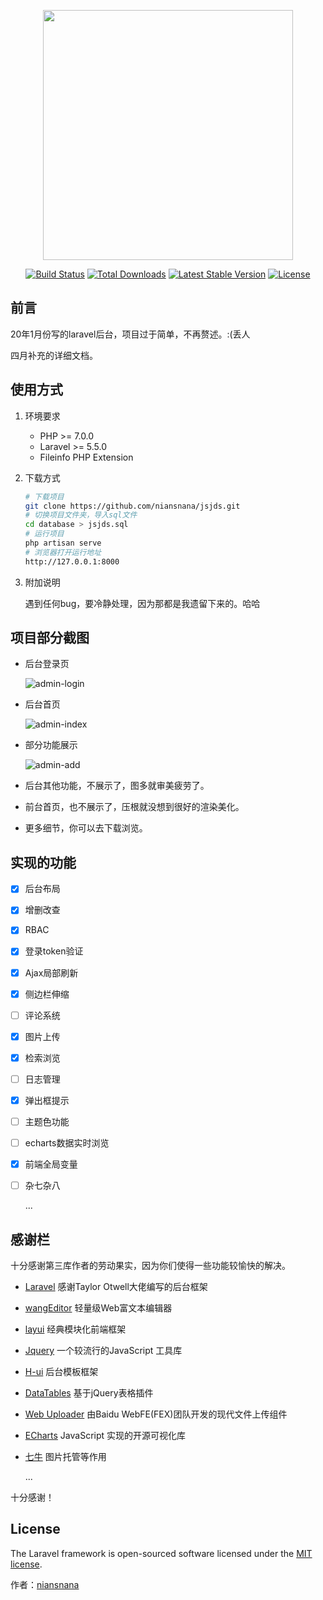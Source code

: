 <p align="center"><img src="https://res.cloudinary.com/dtfbvvkyp/image/upload/v1566331377/laravel-logolockup-cmyk-red.svg" width="400"></p>

<p align="center">
<a href="https://travis-ci.org/laravel/framework"><img src="https://travis-ci.org/laravel/framework.svg" alt="Build Status"></a>
<a href="https://packagist.org/packages/laravel/framework"><img src="https://poser.pugx.org/laravel/framework/d/total.svg" alt="Total Downloads"></a>
<a href="https://packagist.org/packages/laravel/framework"><img src="https://poser.pugx.org/laravel/framework/v/stable.svg" alt="Latest Stable Version"></a>
<a href="https://packagist.org/packages/laravel/framework"><img src="https://poser.pugx.org/laravel/framework/license.svg" alt="License"></a>
</p>

## 前言

20年1月份写的laravel后台，项目过于简单，不再赘述。:(丢人

四月补充的详细文档。

## 使用方式

1. 环境要求

   - PHP >= 7.0.0
   - Laravel >= 5.5.0
   - Fileinfo PHP Extension

2. 下载方式

   ```sh
   # 下载项目
   git clone https://github.com/niansnana/jsjds.git
   # 切换项目文件夹，导入sql文件
   cd database > jsjds.sql
   # 运行项目
   php artisan serve
   # 浏览器打开运行地址
   http://127.0.0.1:8000
   ```

3. 附加说明

   遇到任何bug，要冷静处理，因为那都是我遗留下来的。哈哈

## 项目部分截图

- 后台登录页

  ![admin-login](https://cdn.jsdelivr.net/gh/niansnana/figurebed/blog/image/admin-login.jpg)

- 后台首页

  ![admin-index](https://cdn.jsdelivr.net/gh/niansnana/figurebed/blog/image/admin-index.jpg)

- 部分功能展示

  ![admin-add](https://cdn.jsdelivr.net/gh/niansnana/figurebed/blog/image/admin-add.jpg)

- 后台其他功能，不展示了，图多就审美疲劳了。

- 前台首页，也不展示了，压根就没想到很好的渲染美化。

- 更多细节，你可以去下载浏览。

##  实现的功能

- [x] 后台布局

- [x] 增删改查

- [x] RBAC

- [x] 登录token验证

- [x] Ajax局部刷新

- [x] 侧边栏伸缩

- [ ] 评论系统

- [x] 图片上传

- [x] 检索浏览

- [ ] 日志管理

- [x] 弹出框提示

- [ ] 主题色功能

- [ ] echarts数据实时浏览

- [x] 前端全局变量

- [ ] 杂七杂八

  ...

## 感谢栏

十分感谢第三库作者的劳动果实，因为你们使得一些功能较愉快的解决。

- [Laravel](https://laravel.com/) 感谢Taylor Otwell大佬编写的后台框架

- [wangEditor](http://www.wangeditor.com/) 轻量级Web富文本编辑器

- [layui](https://www.layui.com/) 经典模块化前端框架

- [Jquery](https://jquery.com/) 一个较流行的JavaScript 工具库

- [H-ui](http://www.h-ui.net/kehu.shtml) 后台模板框架

- [DataTables](https://datatables.net/) 基于jQuery表格插件

- [Web Uploader](https://fex.baidu.com/webuploader/) 由Baidu WebFE(FEX)团队开发的现代文件上传组件

- [ECharts](https://www.echartsjs.com/zh/index.html) JavaScript 实现的开源可视化库

- [七牛](https://www.qiniu.com/) 图片托管等作用

  ...

十分感谢！

## License

The Laravel framework is open-sourced software licensed under the [MIT license](https://opensource.org/licenses/MIT).

作者：[niansnana](https://github.com/niansnana)